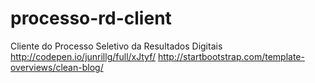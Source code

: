 # processo-rd-client
Cliente do Processo Seletivo da Resultados Digitais
http://codepen.io/junrillg/full/xJtyf/
http://startbootstrap.com/template-overviews/clean-blog/
